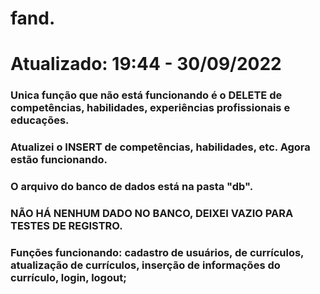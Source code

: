 # fand.
# Atualizado: 19:44 - 30/09/2022
### Unica função que não está funcionando é o DELETE de competências, habilidades, experiências profissionais e educações.
### Atualizei o INSERT de competências, habilidades, etc. Agora estão funcionando.
### O arquivo do banco de dados está na pasta "db".
### NÃO HÁ NENHUM DADO NO BANCO, DEIXEI VAZIO PARA TESTES DE REGISTRO.
### Funções funcionando: cadastro de usuários, de currículos, atualização de currículos, inserção de informações do currículo, login, logout;
